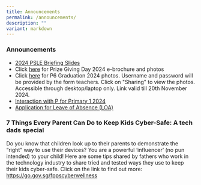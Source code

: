 ```yaml
---
title: Announcements
permalink: /announcements/
description: ""
variant: markdown
---
```

### Announcements

* [2024 PSLE Briefing Slides](/files/2025/2024_PSLE_Briefing_Slides_for_Students_and_Resources_for_Teachers_for_Website.pdf)
*  Click [here](https://www.farrerparkpri.moe.edu.sg/for-parents/pgd/) for Prize Giving Day 2024 e-brochure and photos
* Click [here](https://go.gov.sg/fppsp6gradphotos) for P6 Graduation 2024 photos. Username and password will be provided by the form teachers. Click on "Sharing" to view the photos. Accessible through desktop/laptop only. Link valid till 20th November 2024.
* [Interaction with P for Primary 1 2024](https://go.gov.sg/2024ptalk) 
* [Application for Leave of Absence (LOA)](https://staging.d2n2vioi5ki3lh.amplifyapp.com/for-parents/News-and-Information/p1-to-p6-matters/)

### **7 Things Every Parent Can Do to Keep Kids Cyber-Safe: A tech dads special**

Do you know that children look up to their parents to demonstrate the “right” way to use their devices? 
You are a powerful ‘influencer’ (no pun intended) to your child! 
Here are some tips shared by fathers who work in the technology industry to share tried and tested ways they use to keep their kids cyber-safe. Click on the link to find out more: 
<br>
https://go.gov.sg/fppscyberwellness